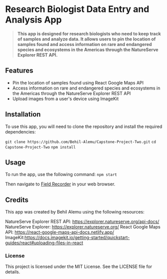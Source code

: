 # Research Biologist Data Entry and Analysis App

> **This app is designed for research biologists who need to keep track of samples and analyze data. It allows users to pin the location of samples found and access information on rare and endangered species and ecosystems in the Americas through the NatureServe Explorer REST API.** 

## Features
- Pin the location of samples found using React Google Maps API
- Access information on rare and endangered species and ecosystems in the Americas through the NatureServe Explorer REST API
- Upload images from a user's device using ImageKit

## Installation
To use this app, you will need to clone the repository and install the required dependencies:

`git clone https://github.com/Behil-Alemu/Capstone-Project-Two.git`
`cd Capstone-Project-Two`
`npm install`

## Usage
To run the app, use the following command:
`npm start`

Then navigate to [Field Recorder](http://localhost:3000) in your web browser.

## Credits
This app was created by Behil Alemu using the following resources:

NatureServe Explorer REST API: https://explorer.natureserve.org/api-docs/
NatureServe Explorer: https://explorer.natureserve.org/
React Google Maps API: https://react-google-maps-api-docs.netlify.app/
ImageKit:https://docs.imagekit.io/getting-started/quickstart-guides/react#uploading-files-in-react

### License
This project is licensed under the MIT License. See the LICENSE file for details.
